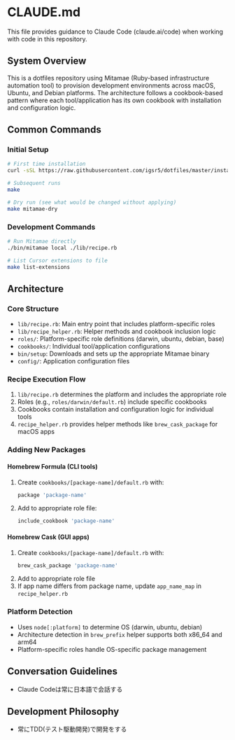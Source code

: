 # CLAUDE.md

This file provides guidance to Claude Code (claude.ai/code) when working with code in this repository.

## System Overview

This is a dotfiles repository using Mitamae (Ruby-based infrastructure automation tool) to provision development environments across macOS, Ubuntu, and Debian platforms. The architecture follows a cookbook-based pattern where each tool/application has its own cookbook with installation and configuration logic.

## Common Commands

### Initial Setup
```bash
# First time installation
curl -sSL https://raw.githubusercontent.com/igsr5/dotfiles/master/install.sh | sh

# Subsequent runs
make

# Dry run (see what would be changed without applying)
make mitamae-dry
```

### Development Commands
```bash
# Run Mitamae directly
./bin/mitamae local ./lib/recipe.rb

# List Cursor extensions to file
make list-extensions
```

## Architecture

### Core Structure
- `lib/recipe.rb`: Main entry point that includes platform-specific roles
- `lib/recipe_helper.rb`: Helper methods and cookbook inclusion logic
- `roles/`: Platform-specific role definitions (darwin, ubuntu, debian, base)
- `cookbooks/`: Individual tool/application configurations
- `bin/setup`: Downloads and sets up the appropriate Mitamae binary
- `config/`: Application configuration files

### Recipe Execution Flow
1. `lib/recipe.rb` determines the platform and includes the appropriate role
2. Roles (e.g., `roles/darwin/default.rb`) include specific cookbooks
3. Cookbooks contain installation and configuration logic for individual tools
4. `recipe_helper.rb` provides helper methods like `brew_cask_package` for macOS apps

### Adding New Packages

#### Homebrew Formula (CLI tools)
1. Create `cookbooks/[package-name]/default.rb` with:
   ```ruby
   package 'package-name'
   ```
2. Add to appropriate role file:
   ```ruby
   include_cookbook 'package-name'
   ```

#### Homebrew Cask (GUI apps)
1. Create `cookbooks/[package-name]/default.rb` with:
   ```ruby
   brew_cask_package 'package-name'
   ```
2. Add to appropriate role file
3. If app name differs from package name, update `app_name_map` in `recipe_helper.rb`

### Platform Detection
- Uses `node[:platform]` to determine OS (darwin, ubuntu, debian)
- Architecture detection in `brew_prefix` helper supports both x86_64 and arm64
- Platform-specific roles handle OS-specific package management

## Conversation Guidelines
- Claude Codeは常に日本語で会話する

## Development Philosophy
- 常にTDD(テスト駆動開発)で開発をする